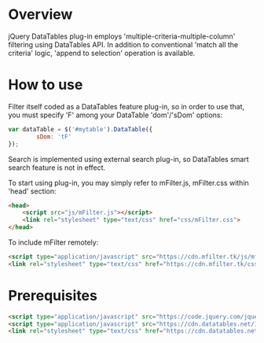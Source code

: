 # Overview

jQuery DataTables plug-in employs 'multiple-criteria-multiple-column' filtering using DataTables API. In addition to conventional 'match all the criteria' logic, 'append to selection' operation is available.

# How to use
Filter itself coded as a DataTables feature plug-in, so in order to use that, you must specify 'F' among your DataTable 'dom'/'sDom' options:

```javascript	
var dataTable = $('#mytable').DataTable({
		sDom: 'tF'
});
```

Search is implemented using external search plug-in, so DataTables smart search feature is not in effect.

To start using plug-in, you may simply refer to mFilter.js, mFilter.css within 'head' section:

```HTML
<head>
	<script src="js/mFilter.js"></script>
	<link rel="stylesheet" type="text/css" href="css/mFilter.css">
</head>
```

To include mFilter remotely:

```HTML
<script type="application/javascript" src="https://cdn.mfilter.tk/js/mfilter.min.js"></script>
<link rel="stylesheet" type="text/css" href="https://cdn.mfilter.tk/css/mfilter.min.css">
```

# Prerequisites

```HTML
<script type="application/javascript" src="https://code.jquery.com/jquery-3.3.1.min.js"></script>
<script type="application/javascript" src="https://cdn.datatables.net/1.10.19/js/jquery.dataTables.min.js"></script>
<link rel="stylesheet" type="text/css" href="https://cdn.datatables.net/1.10.19/css/jquery.dataTables.min.css">
```

